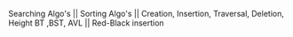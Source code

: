 Searching Algo's
|| Sorting Algo's || Creation, Insertion, Traversal, Deletion, Height  BT ,BST, AVL 
|| Red-Black insertion

